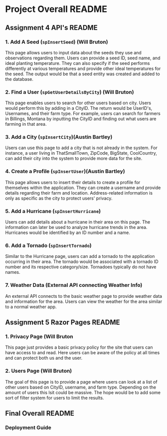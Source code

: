 # Project Overall README

## Assignment 4 API's README

### 1. Add A Seed (`spInsertSeed`) (Will Bruton)

This page allows users to input data about the seeds they use and observations regarding them. Users can provide a seed ID, seed name, and ideal planting temperature. They can also specify if the seed performs differently at various temperatures and provide other ideal temperatures for the seed. The output would be that a seed entity was created and added to the database. 

### 2. Find a User (`spGetUserDetailsByCity`) (Will Bruton)

This page enables users to search for other users based on city. Users would perform this by adding in a CityID. The return would be UserID's, Usernames, and their farm type. For example, users can search for farmers in Billings, Montana by inputting the CityID and finding out what users are farming in that area.

### 3. Add a City (`spInsertCity`)(Austin Bartley)

Users can use this page to add a city that is not already in the system. For instance, a user living in ThatSmallTown, ZipCode, BigState, CoolCountry, can add their city into the system to provide more data for the site.

### 4. Create a Profile (`spInsertUser`)(Austin Bartley)

This page allows users to insert their details to create a profile for themselves within the application. They can create a username and provide details regarding their farm and location. Address-related information is only as specific as the city to protect users' privacy.

### 5. Add a Hurricane (`spInsertHurricane`)

Users can add details about a hurricane in their area on this page. The information can later be used to analyze hurricane trends in the area. Hurricanes would be identified by an ID number and a name.

### 6. Add a Tornado (`spInsertTornado`)

Similar to the Hurricane page, users can add a tornado to the application occurring in their area. The tornado would be associated with a tornado ID number and its respective category/size. Tornadoes typically do not have names.

### 7. Weather Data (External API connecting Weather Info)

An external API connects to the basic weather page to provide weather data and information for the area. Users can view the weather for the area similar to a normal weather app.

## Assignment 5 Razor Pages README

### 1. Privacy Page (Will Bruton

This page just provides a basic privacy policy for the site that users can have access to and read. Here users can be aware of the policy at all times and can protect both us and the user. 


### 2. Users Page (Will Bruton)

The goal of this page is to provide a page where users can look at a list of other users based on CityID, username, and farm type. Depending on the amount of users this lsit could be massive. The hope would be to add some sort of filter system for users to limit the results.



## Final Overall README

### Deployment Guide


